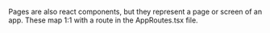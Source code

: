 Pages are also react components, but they represent a page or screen of an app. These map 1:1 with a route in the AppRoutes.tsx file.
